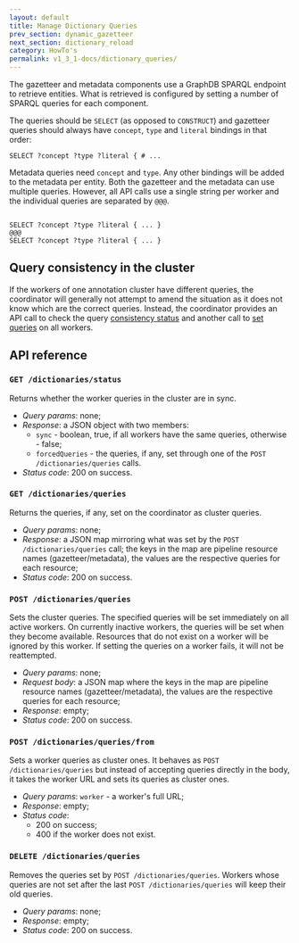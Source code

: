 ```yaml
---
layout: default
title: Manage Dictionary Queries
prev_section: dynamic_gazetteer
next_section: dictionary_reload
category: HowTo's
permalink: v1_3_1-docs/dictionary_queries/
---
```


The gazetteer and metadata components use a GraphDB SPARQL endpoint to retrieve entities. What is retrieved is configured by setting a number of SPARQL queries for each component.


The queries should be `SELECT` (as opposed to `CONSTRUCT`) and gazetteer queries should always have `concept`, `type` and `literal` bindings in that order:

<pre><code>SELECT ?concept ?type ?literal { # ...</code></pre>

Metadata queries need `concept` and `type`. Any other bindings will be added to the metadata per entity. Both the gazetteer and the metadata can use multiple queries. However, all API calls use a single string per worker and the individual queries are separated by `@@@`.

<pre><code>
SELECT ?concept ?type ?literal { ... }
@@@
SELECT ?concept ?type ?literal { ... }
</code></pre>

## Query consistency in the cluster

If the workers of one annotation cluster have different queries, the coordinator will generally not attempt to amend the situation as it does not know which are the correct queries. Instead, the coordinator provides an API call to check the query [consistency status](#statusQueries) and another call to [set queries](#setQueries) on all workers.

## API reference

### `GET /dictionaries/status` <a id="statusQueries"/>
<div class="info-badge">Returns whether the worker queries in the cluster are in sync.</div>

- *Query params*: none;
- *Response*: a JSON object with two members:
  * `sync` - boolean, true, if all workers have the same queries, otherwise - false;
  * `forcedQueries` - the queries, if any, set through one of the `POST /dictionaries/queries` calls.
- *Status code*: 200 on success.

### `GET /dictionaries/queries` <a id="getQueries"/>
<div class="info-badge">Returns the queries, if any, set on the coordinator as cluster queries.</div>

* *Query params*: none;
* *Response*: a JSON map mirroring what was set by the `POST /dictionaries/queries` call; the keys in the map are pipeline resource names (gazetteer/metadata), the values are the respective queries for each resource;
* *Status code*: 200 on success.

### `POST /dictionaries/queries` <a id="setQueries"/>

<div class="info-badge">
Sets the cluster queries. The specified queries will be set immediately on all active workers. On currently inactive workers, the queries will be set when they become available. Resources that do not exist on a worker will be ignored by this worker. If setting the queries on a worker fails, it will not be reattempted.</div>

* *Query params*: none;
* *Request body*: a JSON map where the keys in the map are pipeline resource names (gazetteer/metadata), the values are the respective queries for each resource;
* *Response*: empty;
* *Status code*: 200 on success.

### `POST /dictionaries/queries/from` <a id="setQueriesFrom"/>

<div class="info-badge">
Sets a worker queries as cluster ones. It behaves as <code>POST /dictionaries/queries</code> but instead of accepting queries directly in the body, it takes the worker URL and sets its queries as cluster ones.</div>

* *Query params*: `worker` - a worker's full URL;
* *Response*: empty;
* *Status code*:
  * 200 on success;
  * 400 if the worker does not exist.


### `DELETE /dictionaries/queries` <a id="deleteQueries"/>

<div class="info-badge">Removes the queries set by <code>POST /dictionaries/queries</code>. Workers whose queries are not set after the last <code>POST /dictionaries/queries</code> will keep their old queries.</div>

* *Query params*: none;
* *Response*: empty;
* *Status code*: 200 on success.
